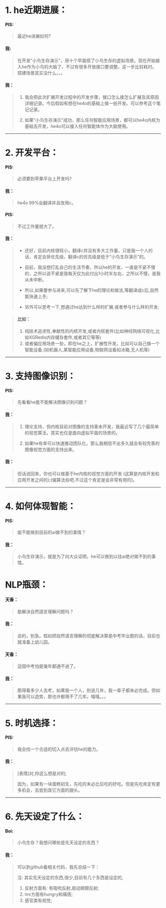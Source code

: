 # 1. he近期进展：

#### PIS:

> 最近he进展如何?

#### 我:

> 在开发"小鸟生存演示"，用十个早晨搭了小鸟生存的虚拟场景。现在开始接入he作为小鸟的大脑了，不过有很多开放接口要调整。这一步比较耗时。搭建场景其实没什么。。。

#### 我：

> 1. 我会把此次扩展开发过程中的开发步骤，接口怎么接怎么扩展及其原因详细记录。今后假如有想在he4o的基础上做一些开发。可以参考这个笔记记录。
>
> 2. 如果“小鸟生存演示”成功，那么任何智能应用场景，都可以he4o内核为基础去开发，he4o可以接入任何智能体作为大脑使用。


***


# 2. 开发平台：

#### PIS:

> 必须要到苹果平台上开发吗?

#### 我：

> he4o 99%会翻译并且改用c。

#### PIS:

> 不过工作量就大了。

#### 我：

> * 还好，目前内核很轻小，翻译c并没有多大工作量。只是我一个人的话，肯定会排优先级，翻译c的优先级是低于“小鸟生存演示”的。
>
> * 目前，我没想打乱自己的生活节奏，所以he的开发，一直是不紧不慢的，之所以说不紧是我每天仅为此付出1小时半左右，之所以不慢，是我从未中断。
>
> * 所以,如果要参与进来,可以先了解下he的理论和做法,等翻译成c后,自然能快速上手;
>
> * 另外可以思考一下,想通过he达到什么样的扩展,或者参与什么样的开发;


> #### 比如：
> 1. 纯技术追求性,奉献性的内核开发,或者内核套件(比如神经网络可视化,比如XGRedis内存缓存套件,或者其它等等)
> 2. 或者偏应用场景一些，即在he之上，扩展性开发。比如可以自己搞一个智能设备,(如机器人,某智能应用设备,物联网设备如冰箱,无人机等)


***


# 3. 支持图像识别：

#### PIS:

> 先看看he能不能解决图像识别问题？

#### 我：

> 1. 理论支持，但内核目前对图像的支持善未开发，我最近写了几个最简单的视觉算法，其实也仅是面向虚拟平面的场景的。
>
> 2. 如果he有幸可以快速推动团队化，那么我相信不出多久就会有较完善的图像视觉方面的支持出来。

#### 我：

> 但话说回来，你也可以做基于he内核的视觉方面的开发 (这算是内核开发和应用开发之间的);(偏算法些吧,不过这个肯定是会非常有用的)。


***


# 4. 如何体现智能：

#### PIS:

> 能不能做到目前的ai做不到的事情？

#### 我：

> 小鸟生存演示，就是为了向大众证明，he可以做到以往ai绝对做不到的事情。

# NLP瓶颈：

#### 天香：

> 能解決自然語言理解问题吗？

#### 我：

> 会的，别急。假如把自然语言理解的彻底解决算是中考毕业题的话，目前也就准备上幼儿园。

#### 天香：

> 這個中考怕是幾年都通不過了。

#### 我：

> 那得看多少人去考，如果我一个人，别说几年，我一辈子都未必完成。但如果我可以造势，那也许都用不了几年。嘻嘻。。。


***


# 5. 时机选择：

#### PIS:

> 我会找一个合适的切入点去评估he的能力。

#### 我：

> [表情]对,你这么想是对的;
>
> 因为，如果有一块蛋糕初生，先吃的未必比后吃的好吃。但是先吃肯定有更多机会，去尝到其它方面的甜头。


***


# 6. 先天设定了什么：

#### Boi:

> 小鸟生存？我想问哪些是先天设定的东西？

#### 我：

> 可以到github看相关代码，我先总结一下：
>
> 注: 其实先天设定的东西,很少,目前有几个东西是设定的,
> 1. 反射方面有: 有吸吮反射,扇动翅膀反射;
> 2. mv方面有hungry和痛感;
> 3. 感官类有视觉;
